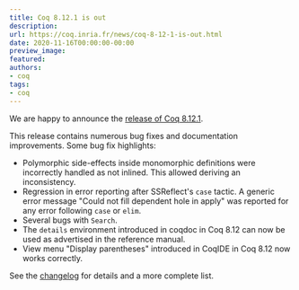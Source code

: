 ```yaml
---
title: Coq 8.12.1 is out
description:
url: https://coq.inria.fr/news/coq-8-12-1-is-out.html
date: 2020-11-16T00:00:00-00:00
preview_image:
featured:
authors:
- coq
tags:
- coq
---
```




<p>We are happy to announce the <a href="https://github.com/coq/coq/releases/tag/V8.12.1">release of Coq
8.12.1</a>.

</p><p>This release contains numerous bug fixes and documentation improvements. Some bug fix highlights:</p>
<ul>
<li>Polymorphic side-effects inside monomorphic definitions were incorrectly handled as not inlined. This allowed deriving an inconsistency.
</li><li>Regression in error reporting after SSReflect's <code>case</code> tactic. A generic error message &quot;Could not fill dependent hole in apply&quot; was reported for any error following <code>case</code> or <code>elim</code>.
</li><li>Several bugs with <code>Search</code>.
</li><li>The <code>details</code> environment introduced in coqdoc in Coq 8.12 can now be used as advertised in the reference manual.
</li><li>View menu &quot;Display parentheses&quot; introduced in CoqIDE in Coq 8.12 now works correctly.
</li></ul>
<p>See the <a href="https://coq.inria.fr/refman/changes.html#changes-in-8-12-1">changelog</a> for details and a more complete list.</p>


 
